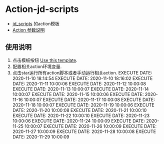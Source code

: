 # Action-jd-scripts

- [jd_scripts](https://github.com/lxk0301/jd_scripts) 的action模板
- [Action 参数说明](https://github.com/lxk0301/jd_scripts/blob/master/githubAction.md)

## 使用说明

1. 点击模板按钮 [Use this template](https://github.com/zdrka/Action-jd-scripts/generate).
2. 配置相关action环境变量.
3. 点击star运行所有action脚本或者手动运行相关action.
EXECUTE DATE: 2020-11-10 18:14:54
EXECUTE DATE: 2020-11-10 18:16:02
EXECUTE DATE: 2020-11-11 10:00:06
EXECUTE DATE: 2020-11-12 10:00:08
EXECUTE DATE: 2020-11-13 10:00:07
EXECUTE DATE: 2020-11-14 10:00:07
EXECUTE DATE: 2020-11-15 10:00:06
EXECUTE DATE: 2020-11-16 10:00:07
EXECUTE DATE: 2020-11-17 10:00:08
EXECUTE DATE: 2020-11-18 10:00:07
EXECUTE DATE: 2020-11-19 10:00:06
EXECUTE DATE: 2020-11-20 10:00:08
EXECUTE DATE: 2020-11-21 10:00:10
EXECUTE DATE: 2020-11-22 10:00:10
EXECUTE DATE: 2020-11-23 10:00:06
EXECUTE DATE: 2020-11-24 10:00:09
EXECUTE DATE: 2020-11-25 10:00:07
EXECUTE DATE: 2020-11-26 10:00:09
EXECUTE DATE: 2020-11-27 10:00:09
EXECUTE DATE: 2020-11-28 10:00:08
EXECUTE DATE: 2020-11-29 10:00:09
